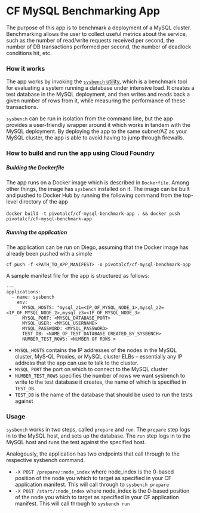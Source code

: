 # CF MySQL Benchmarking App

The purpose of this app is to benchmark a deployment of a MySQL cluster. Benchmarking allows the user to collect useful metrics about the service, such as the number of read/write requests received per second, the number of DB transactions performed per second, the number of deadlock conditions hit, etc.

### How it works

The app works by invoking the [`sysbench` utility](https://launchpad.net/sysbench), which is a benchmark tool for evaluating a system running a database under intensive load. It creates a test database in the MySQL deployment, and then writes and reads back a given number of rows from it, while measuring the performance of these transactions.

`sysbench` can be run in isolation from the command line, but the app provides a user-friendly wrapper around it which works in tandem with the MySQL deployment. By deploying the app to the same subnet/AZ as your MySQL cluster, the app is able to avoid having to jump through firewalls.

### How to build and run the app using Cloud Foundry


##### Building the Dockerfile
The app runs on a Docker image which is described in `Dockerfile`. Among other things, the image has `sysbench` installed on it. The image can be built and pushed to Docker Hub by running the following command from the top-level directory of the app <br><br>
`docker build -t pivotalcf/cf-mysql-benchmark-app . && docker push pivotalcf/cf-mysql-benchmark-app`

##### Running the application

The application can be run on Diego, assuming that the Docker image has already been pushed with a simple<br>

`cf push -f <PATH_TO_APP_MANIFEST> -o pivotalcf/cf-mysql-benchmark-app`

A sample manifest file for the app is structured as follows:

```
---
applications:
  - name: sysbench
    env:
      MYSQL_HOSTS: "mysql_z1=<IP_OF_MYSQL_NODE_1>,mysql_z2=<IP_OF_MYSQL_NODE_2>,mysql_z3=<IP_OF_MYSQL_NODE_3>
      MYSQL_PORT: <MYSQL_DATABASE_PORT>
      MYSQL_USER: <MYSQL_USERNAME>
      MYSQL_PASSWORD: <MYSQL_PASSWORD>
      TEST_DB: <NAME_OF_TEST_DATABASE_CREATED_BY_SYSBENCH>
      NUMBER_TEST_ROWS: <NUMBER OF ROWS >
```

- `MYSQL_HOSTS` contains the IP addresses of the nodes in the MySQL cluster, MyS-QL Proxies, or MySQL cluster ELBs – essentially any IP address that the app can use to talk to the cluster.
- `MYSQL_PORT` the port on which to connect to the MySQL cluster
- `NUMBER_TEST_ROWS` specifies the number of rows we want sysbench to write to the test database it creates, the name of which is specified in `TEST_DB`.
- `TEST_DB` is the name of the database that should be used to run the tests against


### Usage

`sysbench` works in two steps, called `prepare` and `run`. The `prepare` step logs in to the MySQL host, and sets up the database. The `run` step logs in to the MySQL host and runs the test against the specified host.

Analogously, the application has two endpoints that call through to the respective sysbench command.
- `-X POST /prepare/:node_index` where node_index is the 0-based position of the node you which to target as specified in your CF application manifest. This will call through to `sysbench prepare`
- `-X POST /start/:node_index` where node_index is the 0-based position of the node you which to target as specified in your CF application manifest. This will call through to `sysbench run`
